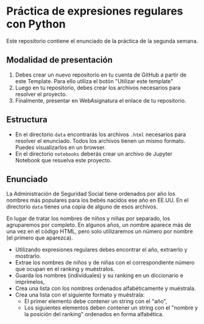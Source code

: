 # Práctica de expresiones regulares con Python 

Este repositorio contiene el enunciado de la práctica de la segunda semana.

## Modalidad de presentación

1. Debes crear un nuevo repositorio en tu cuenta de GitHub a partir de este Template. Para ello utiliza el botón "Utilizar este template"
2. Luego en tu repositorio, debes crear los archivos necesarios para resolver el proyecto.
3. Finalmente, presentar en WebAsignatura el enlace de tu repositorio.

## Estructura

- En el directorio `data` encontrarás los archivos `.html` necesarios para resolver el enunciado. Todos los archivos tienen un mismo formato. Puedes visualizarlos en un browser.
- En el directorio `notebooks` deberás crear un archivo de Jupyter Notebook que resuelva este proyecto.

## Enunciado

La Administración de Seguridad Social tiene ordenados por año los nombres más populares para los bebés nacidos ese año en EE.UU. En el directorio `data` tienes una copia de alguno de esos archivos.

En lugar de tratar los nombres de niños y niñas por separado, los agruparemos por completo. En algunos años, un nombre aparece más de una vez en el código HTML, pero solo utilizaremos un número por nombre (el primero que aparezca).

- Utilizando expresiones regulares debes encontrar el año, extraerlo y mostrarlo.
- Extrae los nombres de niños y de niñas con el correspondiente número que ocupan en el ranking y muéstralos.
- Guarda los nombres (individuales) y su ranking en un diccionario e imprímelos,
- Crea una lista con los nombres ordenados alfabéticamente y muéstrala.
- Crea una lista con el siguiente formato y muéstrala:
  - El primer elemento debe contener un string con el "año",
  - Los siguientes elementos deben contener un string con el "nombre y la posición del ranking" ordenados en forma alfabética.
